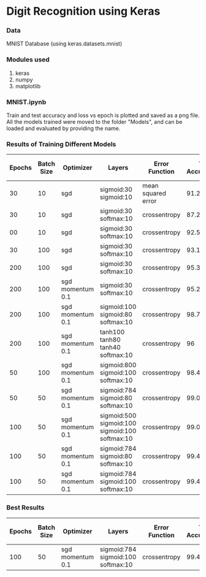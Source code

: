 # Digit Recognition using Keras

### Data

MNIST Database (using keras.datasets.mnist)


### Modules used
1. keras
2. numpy
3. matplotlib

### MNIST.ipynb
Train and test accuracy and loss vs epoch is plotted and saved as a png file.
All the models trained were moved to the folder "Models", and can be loaded and evaluated by providing the name.

### Results of Training Different Models

|Epochs|Batch Size|Optimizer|Layers| Error Function	|Train Accuracy(%)	|Test Accuracy (%)|
|---|---|---|---|---|---|---|
|30 | 10 |  sgd |sigmoid:30 sigmoid:10 | mean squared error|	91.2	|90.8|
|30 | 10 |  sgd |sigmoid:30 softmax:10 | crossentropy	|87.2	|87.5|
|00 | 10 |  sgd | sigmoid:30  softmax:10 |  crossentropy|	92.5	|92.6|
|30 | 100 |  sgd |sigmoid:30  softmax:10 |  crossentropy|	93.1	|92.7|
|200 | 100 |  sgd | sigmoid:30  softmax:10 |  crossentropy	|95.37	|94.22|
|200 | 100 |  sgd momentum 0.1 |    sigmoid:30  softmax:10 |  crossentropy|	95.2	|94.11|
|200 | 100 |  sgd momentum 0.1 |    sigmoid:100   sigmoid:80  softmax:10 |  crossentropy	|98.7	|96.4|
|200 | 100 |  sgd momentum 0.1 |   tanh100  tanh80  tanh40  softmax:10 |  crossentropy	|96	|95|
|50 | 100 |  sgd momentum 0.1 |    sigmoid:800   sigmoid:100  softmax:10 |  crossentropy	|98.4	|95.6|
|50 | 50 |  sgd momentum 0.1 |    sigmoid:784   sigmoid:80  softmax:10 |  crossentropy	|99.03	|97.06|
|100 | 50 |  sgd momentum 0.1 |    sigmoid:500   sigmoid:100   sigmoid:100  softmax:10 |  crossentropy	|99.07	|97.19|
|100 | 50 |  sgd momentum 0.1 |    sigmoid:784   sigmoid:80  softmax:10 |  crossentropy	|99.4	|97.22|
|100 | 50 | sgd momentum 0.1 |sigmoid:784 sigmoid:100 softmax:10 | crossentropy | 99.41 | 97.23|


### Best Results

|Epochs|Batch Size|Optimizer|Layers| Error Function	|Train Accuracy(%)	|Test Accuracy (%)|
|---|---|---|---|---|---|---|
|100 | 50 | sgd momentum 0.1 |sigmoid:784 sigmoid:100 softmax:10 | crossentropy | 99.41 | 97.23|




